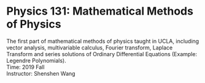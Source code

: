 # Physics 131: Mathematical Methods of Physics
The first part of mathematical methods of physics taught in UCLA, including vector analysis, multivariable calculus, Fourier transform, Laplace Transform and series solutions of Ordinary Differential Equations (Example: Legendre Polynomials).\
Time: 2019 Fall\
Instructor: Shenshen Wang
